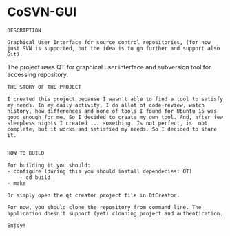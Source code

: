 # CoSVN-GUI
	DESCRIPTION

	Graphical User Interface for source control repositories, (for now just SVN is supported, but the idea is to go further and support also Git).
The project uses QT for graphical user interface and subversion tool for accessing repository.


	THE STORY OF THE PROJECT

	I created this project because I wasn't able to find a tool to satisfy my needs. In my daily activity, I do allot of code-review, watch history, how differences and none of tools I found for Ubuntu 15 was good enough for me. So I decided to create my own tool. And, after few sleepless nights I created ... something. Is not perfect, is  not complete, but it works and satisfied my needs. So I decided to share it. 


	HOW TO BUILD

	For building it you should:
	- configure (during this you should install dependecies: QT)
        - cd build
	- make 

	Or simply open the qt creator project file in QtCreator.

	For now, you should clone the repository from command line. The application doesn't support (yet) clonning project and authentication. 

	Enjoy!


